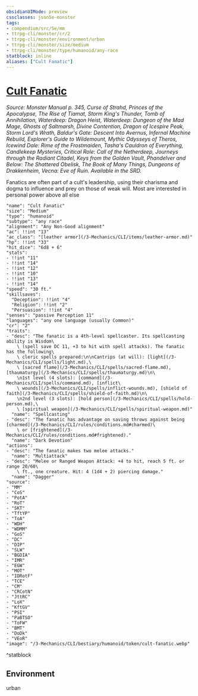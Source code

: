 ```yaml
---
obsidianUIMode: preview
cssclasses: json5e-monster
tags:
- compendium/src/5e/mm
- ttrpg-cli/monster/cr/2
- ttrpg-cli/monster/environment/urban
- ttrpg-cli/monster/size/medium
- ttrpg-cli/monster/type/humanoid/any-race
statblock: inline
aliases: ["Cult Fanatic"]
---
```

# [Cult Fanatic](3-Mechanics\CLI\bestiary\humanoid/cult-fanatic.md)
*Source: Monster Manual p. 345, Curse of Strahd, Princes of the Apocalypse, The Rise of Tiamat, Storm King's Thunder, Tomb of Annihilation, Waterdeep: Dragon Heist, Waterdeep: Dungeon of the Mad Mage, Ghosts of Saltmarsh, Divine Contention, Dragon of Icespire Peak, Storm Lord's Wrath, Baldur's Gate: Descent Into Avernus, Infernal Machine Rebuild, Explorer's Guide to Wildemount, Mythic Odysseys of Theros, Icewind Dale: Rime of the Frostmaiden, Tasha's Cauldron of Everything, Candlekeep Mysteries, Critical Role: Call of the Netherdeep, Journeys through the Radiant Citadel, Keys from the Golden Vault, Phandelver and Below: The Shattered Obelisk, The Book of Many Things, Dungeons of Drakkenheim, Vecna: Eve of Ruin. Available in the SRD.*  

Fanatics are often part of a cult's leadership, using their charisma and dogma to influence and prey on those of weak will. Most are interested in personal power above all else

```statblock
"name": "Cult Fanatic"
"size": "Medium"
"type": "humanoid"
"subtype": "any race"
"alignment": "Any Non-Good alignment"
"ac": !!int "13"
"ac_class": "[leather armor](/3-Mechanics/CLI/items/leather-armor.md)"
"hp": !!int "33"
"hit_dice": "6d8 + 6"
"stats":
- !!int "11"
- !!int "14"
- !!int "12"
- !!int "10"
- !!int "13"
- !!int "14"
"speed": "30 ft."
"skillsaves":
  "Deception": !!int "4"
  "Religion": !!int "2"
  "Persuasion": !!int "4"
"senses": "passive Perception 11"
"languages": "any one language (usually Common)"
"cr": "2"
"traits":
- "desc": "The fanatic is a 4th-level spellcaster. Its spellcasting ability is Wisdom\
    \ (spell save DC 11, +3 to hit with spell attacks). The fanatic has the following\
    \ cleric spells prepared:\n\nCantrips (at will): [light](/3-Mechanics/CLI/spells/light.md),\
    \ [sacred flame](/3-Mechanics/CLI/spells/sacred-flame.md), [thaumaturgy](/3-Mechanics/CLI/spells/thaumaturgy.md)\n\
    \n1st level (4 slots): [command](/3-Mechanics/CLI/spells/command.md), [inflict\
    \ wounds](/3-Mechanics/CLI/spells/inflict-wounds.md), [shield of faith](/3-Mechanics/CLI/spells/shield-of-faith.md)\n\
    \n2nd level (3 slots): [hold person](/3-Mechanics/CLI/spells/hold-person.md),\
    \ [spiritual weapon](/3-Mechanics/CLI/spells/spiritual-weapon.md)"
  "name": "Spellcasting"
- "desc": "The fanatic has advantage on saving throws against being [charmed](/3-Mechanics/CLI/rules/conditions.md#charmed)\
    \ or [frightened](/3-Mechanics/CLI/rules/conditions.md#frightened)."
  "name": "Dark Devotion"
"actions":
- "desc": "The fanatic makes two melee attacks."
  "name": "Multiattack"
- "desc": "Melee or Ranged Weapon Attack: +4 to hit, reach 5 ft. or range 20/60\
    \ ft., one creature. Hit: 4 (1d4 + 2) piercing damage."
  "name": "Dagger"
"source":
- "MM"
- "CoS"
- "PotA"
- "RoT"
- "SKT"
- "TftYP"
- "ToA"
- "WDH"
- "WDMM"
- "GoS"
- "DC"
- "DIP"
- "SLW"
- "BGDIA"
- "IMR"
- "EGW"
- "MOT"
- "IDRotF"
- "TCE"
- "CM"
- "CRCotN"
- "JttRC"
- "LoX"
- "KftGV"
- "PSI"
- "PaBTSO"
- "ToFW"
- "BMT"
- "DoDk"
- "VEoR"
"image": "/3-Mechanics/CLI/bestiary/humanoid/token/cult-fanatic.webp"
```
^statblock

## Environment

urban